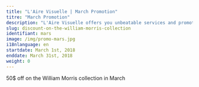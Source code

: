 ```yaml
---
title: "L'Aire Visuelle | March Promotion"
titre: "March Promotion"
description: "L'Aire Visuelle offers you unbeatable services and promotions near you."
slug: discount-on-the-william-morris-collection
identifiant: mars
image: /img/promo-mars.jpg
i18nlanguage: en
startdate: March 1st, 2018
enddate: March 31st, 2018
weight: 0
---
```


50$ off on the William Morris collection in March